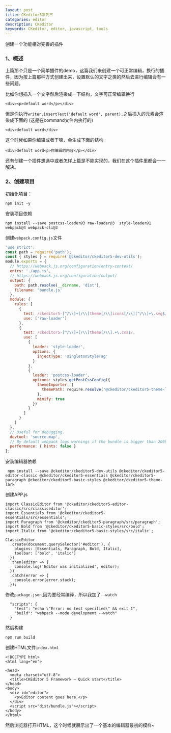 ```yaml
---
layout: post
title: CKeditor5系列三
categories: editor
description: CKeditor
keywords: CKeditor, editor, javascript, tools
---
```


创建一个功能相对完善的插件

### 1、概述

上篇那个只是一个简单插件的demo，这篇我们来创建一个可正常编辑，换行的插件，因为按上篇那种方式创建出来，设置默认的文字之类的然后去进行编辑会有一些问题。

比如你想插入一个文字然后渲染成一下结构，文字可正常编辑换行
```
<div><p>default word</p></div>
```
但是你执行`writer.insertText('default word', parent);`之后插入的元素会渲染成下面的 (这是在command文件内执行的)
```
<div>default word</div>
```
这个时候如果你编辑或者干嘛，会生成下面的结构
```
<div>default word<p>你编辑的内容</p></div>
```

还有创建一个插件想选中或者怎样上篇是不能实现的，我们在这个插件里都会一一解决。

### 2、创建项目

初始化项目：
```
npm init -y
```

安装项目依赖
```
npm install --save postcss-loader@3 raw-loader@3  style-loader@1 webpack@4 webpack-cli@3
```

创建`webpack.config.js`文件
```js
'use strict';
const path = require('path');
const { styles } = require('@ckeditor/ckeditor5-dev-utils');
module.exports = {
  // https://webpack.js.org/configuration/entry-context/
  entry: './app.js',
  // https://webpack.js.org/configuration/output/
  output: {
    path: path.resolve(__dirname, 'dist'),
    filename: 'bundle.js'
  },
  module: {
    rules: [
      {
        test: /ckeditor5-[^/\\]+[/\\]theme[/\\]icons[/\\][^/\\]+\.svg$/,
        use: ['raw-loader']
      },
      {
        test: /ckeditor5-[^/\\]+[/\\]theme[/\\].+\.css$/,
        use: [
          {
            loader: 'style-loader',
            options: {
              injectType: 'singletonStyleTag'
            }
          },
          {
            loader: 'postcss-loader',
            options: styles.getPostCssConfig({
              themeImporter: {
                themePath: require.resolve('@ckeditor/ckeditor5-theme-lark')
              },
              minify: true
            })
          }
        ]
      }
    ]
  },
  // Useful for debugging.
  devtool: 'source-map',
  // By default webpack logs warnings if the bundle is bigger than 200kb.
  performance: { hints: false }
};
```

安装编辑器依赖
```
 npm install --save @ckeditor/ckeditor5-dev-utils @ckeditor/ckeditor5-editor-classic @ckeditor/ckeditor5-essentials @ckeditor/ckeditor5-paragraph @ckeditor/ckeditor5-basic-styles @ckeditor/ckeditor5-theme-lark
```

创建APP.js
```
import ClassicEditor from '@ckeditor/ckeditor5-editor-classic/src/classiceditor';
import Essentials from '@ckeditor/ckeditor5-essentials/src/essentials';
import Paragraph from '@ckeditor/ckeditor5-paragraph/src/paragraph';
import Bold from '@ckeditor/ckeditor5-basic-styles/src/bold';
import Italic from '@ckeditor/ckeditor5-basic-styles/src/italic';

ClassicEditor
  .create(document.querySelector('#editor'), {
    plugins: [Essentials, Paragraph, Bold, Italic],
    toolbar: ['bold', 'italic']
  })
  .then(editor => {
    console.log('Editor was initialized', editor);
  })
  .catch(error => {
    console.error(error.stack);
  });
```

修改`package.json`,因为要经常编译，所以我加了`--watch`
```
  "scripts": {
    "test": "echo \"Error: no test specified\" && exit 1",
    "build": "webpack --mode development --watch"
  }
```

然后构建
```
npm run build
```

创建HTML文件`index.html`
```
<!DOCTYPE html>
<html lang="en">

<head>
  <meta charset="utf-8">
  <title>CKEditor 5 Framework – Quick start</title>
</head>
<body>
  <div id="editor">
    <p>Editor content goes here.</p>
  </div>
  <script src="dist/bundle.js"></script>
</body>
</html>
```

然后浏览器打开HTML，这个时候就展示出了一个基本的编辑器最初的模样~



